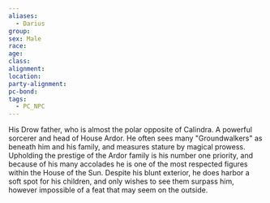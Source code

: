 ```yaml
---
aliases:
  - Darius
group: 
sex: Male
race: 
age: 
class: 
alignment: 
location: 
party-alignment: 
pc-bond: 
tags:
  - PC_NPC
---
```


His Drow father, who is almost the polar opposite of Calindra. A powerful sorcerer and head of House Ardor. He often sees many "Groundwalkers" as beneath him and his family, and measures stature by magical prowess. Upholding the prestige of the Ardor family is his number one priority, and because of his many accolades he is one of the most respected figures within the House of the Sun. Despite his blunt exterior, he does harbor a soft spot for his children, and only wishes to see them surpass him, however impossible of a feat that may seem on the outside.